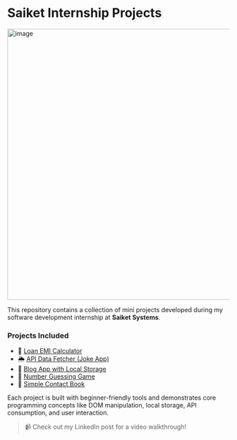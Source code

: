 # Saiket Internship Projects

<img width="1089" height="614" alt="image" src="https://github.com/user-attachments/assets/f0f7ac7d-e10b-4b5e-bca4-87084fb94873" />


This repository contains a collection of mini projects developed during my software development internship at **Saiket Systems**.

### Projects Included
- 🔢 [Loan EMI Calculator](https://github.com/Rockjunior/Loan_EMI_Calculator)
- 🌦️ [API Data Fetcher (Joke App)](https://github.com/Rockjunior/joke-api-client)
- 📝 [Blog App with Local Storage](https://github.com/Rockjunior/Blog_Web_App)
- 🎯 [Number Guessing Game](https://github.com/Rockjunior/Number_Guesing_Game)
- 📇 [Simple Contact Book](https://github.com/Rockjunior/Simple_Contact_Book)

Each project is built with beginner-friendly tools and demonstrates core programming concepts like DOM manipulation, local storage, API consumption, and user interaction.

> 📹 Check out my LinkedIn post for a video walkthrough!
